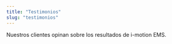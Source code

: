```yaml
---
title: "Testimonios"
slug: "testimonios"
---
```


Nuestros clientes opinan sobre los resultados de i-motion EMS.
